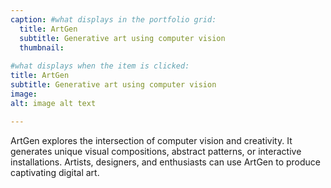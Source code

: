 ```yaml
---
caption: #what displays in the portfolio grid:
  title: ArtGen
  subtitle: Generative art using computer vision
  thumbnail: 
  
#what displays when the item is clicked:
title: ArtGen
subtitle: Generative art using computer vision
image: 
alt: image alt text

---
```


ArtGen explores the intersection of computer vision and creativity. It generates unique visual compositions, abstract patterns, or interactive installations. Artists, designers, and enthusiasts can use ArtGen to produce captivating digital art.
